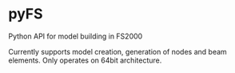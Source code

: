 # pyFS
Python API for model building in FS2000

Currently supports model creation, generation of nodes and beam elements. Only operates on 64bit architecture.
